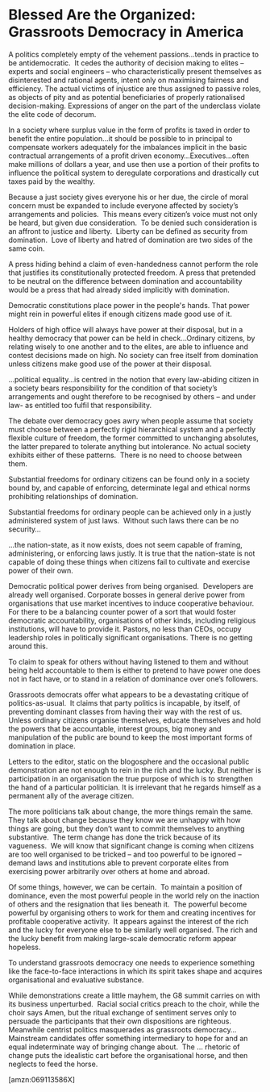 Blessed Are the Organized: Grassroots Democracy in America
==========================================================
A politics completely empty of the vehement passions…tends in practice to be antidemocratic.  It cedes the authority of decision making to elites – experts and social engineers – who characteristically present themselves as disinterested and rational agents, intent only on maximising fairness and efficiency. The actual victims of injustice are thus assigned to passive roles, as objects of pity and as potential beneficiaries of properly rationalised decision-making. Expressions of anger on the part of the underclass violate the elite code of decorum. 

In a society where surplus value in the form of profits is taxed in order to benefit the entire population…it should be possible to in principal to compensate workers adequately for the imbalances implicit in the basic contractual arrangements of a profit driven economy…Executives…often make millions of dollars a year, and use then use a portion of their profits to influence the political system to deregulate corporations and drastically cut taxes paid by the wealthy. 

Because a just society gives everyone his or her due, the circle of moral concern must be expanded to include everyone affected by society’s arrangements and policies.  This means every citizen’s voice must not only be heard, but given due consideration.  To be denied such consideration is an affront to justice and liberty.  Liberty can be defined as security from domination.  Love of liberty and hatred of domination are two sides of the same coin. 

A press hiding behind a claim of even-handedness cannot perform the role that justifies its constitutionally protected freedom. A press that pretended to be neutral on the difference between domination and accountability would be a press that had already sided implicitly with domination.

Democratic constitutions place power in the people's hands. That power might rein in powerful elites if enough citizens made good use of it.

Holders of high office will always have power at their disposal, but in a healthy democracy that power can be held in check…Ordinary citizens, by relating wisely to one another and to the elites, are able to influence and contest decisions made on high. No society can free itself from domination unless citizens make good use of the power at their disposal.

…political equality…is centred in the notion that every law-abiding citizen in a society bears responsibility for the condition of that society’s arrangements and ought therefore to be recognised by others – and under law- as entitled too fulfil that responsibility.

The debate over democracy goes awry when people assume that society must choose between a perfectly rigid hierarchical system and a perfectly flexible culture of freedom, the former committed to unchanging absolutes, the latter prepared to tolerate anything but intolerance. No actual society exhibits either of these patterns.  There is no need to choose between them.

Substantial freedoms for ordinary citizens can be found only in a society bound by, and capable of enforcing, determinate legal and ethical norms prohibiting relationships of domination.

Substantial freedoms for ordinary people can be achieved only in a justly administered system of just laws.  Without such laws there can be no security…

…the nation-state, as it now exists, does not seem capable of framing, administering, or enforcing laws justly. It is true that the nation-state is not capable of doing these things when citizens fail to cultivate and exercise power of their own.  

Democratic political power derives from being organised.  Developers are already well organised. Corporate bosses in general derive power from organisations that use market incentives to induce cooperative behaviour. For there to be a balancing counter power of a sort that would foster democratic accountability, organisations of other kinds, including religious institutions, will have to provide it. Pastors, no less than CEOs, occupy leadership roles in politically significant organisations. There is no getting around this.

To claim to speak for others without having listened to them and without being held accountable to them is either to pretend to have power one does not in fact have, or to stand in a relation of dominance over one’s followers.

Grassroots democrats offer what appears to be a devastating critique of politics-as-usual.  It claims that party politics is incapable, by itself, of preventing dominant classes from having their way with the rest of us.  Unless ordinary citizens organise themselves, educate themselves and hold the powers that be accountable, interest groups, big money and manipulation of the public are bound to keep the most important forms of domination in place.  

Letters to the editor, static on the blogosphere and the occasional public demonstration are not enough to rein in the rich and the lucky. But neither is participation in an organisation the true purpose of which is to strengthen the hand of a particular politician. It is irrelevant that he regards himself as a permanent ally of the average citizen. 

The more politicians talk about change, the more things remain the same.  They talk about change because they know we are unhappy with how things are going, but they don’t want to commit themselves to anything substantive.  The term change has done the trick because of its vagueness.  We will know that significant change is coming when citizens are too well organised to be tricked – and too powerful to be ignored – demand laws and institutions able to prevent corporate elites from exercising power arbitrarily over others at home and abroad. 

Of some things, however, we can be certain.  To maintain a position of dominance, even the most powerful people in the world rely on the inaction of others and the resignation that lies beneath it.  The powerful become powerful by organising others to work for them and creating incentives for profitable cooperative activity.  It appears against the interest of the rich and the lucky for everyone else to be similarly well organised. The rich and the lucky benefit from making large-scale democratic reform appear hopeless. 

To understand grassroots democracy one needs to experience something like the face-to-face interactions in which its spirit takes shape and acquires organisational and evaluative substance. 

While demonstrations create a little mayhem, the G8 summit carries on with its business unperturbed.  Racial social critics preach to the choir, while the choir says Amen, but the ritual exchange of sentiment serves only to persuade the participants that their own dispositions are righteous. Meanwhile centrist politics masquerades as grassroots democracy…Mainstream candidates offer something intermediary to hope for and an equal indeterminate way of bringing change about.  The … rhetoric of change puts the idealistic cart before the organisational horse, and then neglects to feed the horse.

[amzn:069113586X]

